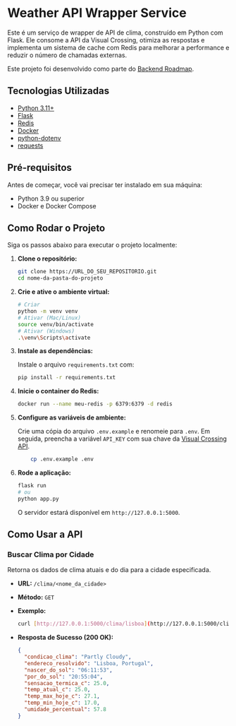 # Weather API Wrapper Service

Este é um serviço de wrapper de API de clima, construído em Python com Flask. Ele consome a API da Visual Crossing, otimiza as respostas e implementa um sistema de cache com Redis para melhorar a performance e reduzir o número de chamadas externas.

Este projeto foi desenvolvido como parte do [Backend Roadmap](https://roadmap.sh/backend).

## Tecnologias Utilizadas

* [Python 3.11+](https://www.python.org/)
* [Flask](https://flask.palletsprojects.com/)
* [Redis](https://redis.io/)
* [Docker](https://www.docker.com/)
* [python-dotenv](https://pypi.org/project/python-dotenv/)
* [requests](https://pypi.org/project/requests/)

## Pré-requisitos

Antes de começar, você vai precisar ter instalado em sua máquina:

* Python 3.9 ou superior
* Docker e Docker Compose

## Como Rodar o Projeto

Siga os passos abaixo para executar o projeto localmente:

1. **Clone o repositório:**

    ```bash
    git clone https://URL_DO_SEU_REPOSITORIO.git
    cd nome-da-pasta-do-projeto
    ```

2. **Crie e ative o ambiente virtual:**

    ```bash
    # Criar
    python -m venv venv
    # Ativar (Mac/Linux)
    source venv/bin/activate
    # Ativar (Windows)
    .\venv\Scripts\activate
    ```

3. **Instale as dependências:**

    Instale o arquivo `requirements.txt` com:

    ```bash
    pip install -r requirements.txt
    ```

4. **Inicie o container do Redis:**

    ```bash
    docker run --name meu-redis -p 6379:6379 -d redis
    ```

5. **Configure as variáveis de ambiente:**

    Crie uma cópia do arquivo `.env.example` e renomeie para `.env`. Em seguida, preencha a variável `API_KEY` com sua chave da [Visual Crossing API](https://www.visualcrossing.com/weather-api/).

    ```bash
        cp .env.example .env
    ```

6. **Rode a aplicação:**

    ```bash
    flask run
    # ou
    python app.py
    ```

    O servidor estará disponível em `http://127.0.0.1:5000`.

## Como Usar a API

### Buscar Clima por Cidade

Retorna os dados de clima atuais e do dia para a cidade especificada.

* **URL:** `/clima/<nome_da_cidade>`
* **Método:** `GET`
* **Exemplo:**

    ```bash
    curl [http://127.0.0.1:5000/clima/lisboa](http://127.0.0.1:5000/clima/lisboa)
    ```

* **Resposta de Sucesso (200 OK):**

    ```json
    {
      "condicao_clima": "Partly Cloudy",
      "endereco_resolvido": "Lisboa, Portugal",
      "nascer_do_sol": "06:11:53",
      "por_do_sol": "20:55:04",
      "sensacao_termica_c": 25.0,
      "temp_atual_c": 25.0,
      "temp_max_hoje_c": 27.1,
      "temp_min_hoje_c": 17.0,
      "umidade_percentual": 57.8
    }
    ```
